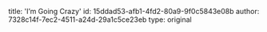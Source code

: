 title: 'I’m Going Crazy'
id: 15ddad53-afb1-4fd2-80a9-9f0c5843e08b
author: 7328c14f-7ec2-4511-a24d-29a1c5ce23eb
type: original
